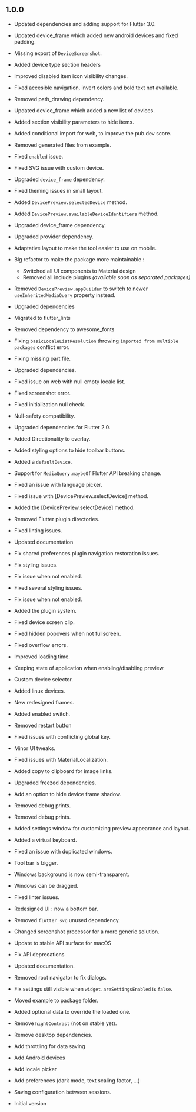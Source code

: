 ## 1.0.0

* Updated dependencies and adding support for Flutter 3.0.



* Updated device_frame which added new android devices and fixed padding.



* Missing export of `DeviceScreenshot`.



* Added device type section headers
* Improved disabled item icon visibility changes.
* Fixed accesible navigation, invert colors and bold text not available.
* Removed path_drawing dependency.



* Updated device_frame which added a new list of devices.



* Added section visibility parameters to hide items.



* Added conditional import for web, to improve the pub.dev score.



* Removed generated files from example.



* Fixed `enabled` issue.
* Fixed SVG issue with custom device.



* Upgraded `device_frame` dependency.
* Fixed theming issues in small layout.



* Added `DevicePreview.selectedDevice` method. 



* Added `DevicePreview.availableDeviceIdentifiers` method. 



* Upgraded device_frame dependency.



* Upgraded provider dependency.



* Adaptative layout to make the tool easier to use on mobile.
* Big refactor to make the package more maintainable :
    * Switched all UI components to Material design
    * Removed all include plugins *(available soon as separated packages)*



* Removed `DevicePreview.appBuilder` to switch to newer `useInheritedMediaQuery` property instead.



* Upgraded dependencies
* Migrated to flutter_lints
* Removed dependency to awesome_fonts



* Fixing `basicLocaleListResolution` throwing `imported from multiple packages` conflict error.



* Fixing missing part file.



* Upgraded dependencies.
* Fixed issue on web with null empty locale list.



* Fixed screenshot error.
* Fixed initialization null check.



* Null-safety compatibility.
* Upgraded dependencies for Flutter 2.0.



* Added Directionality to overlay.



* Added styling options to hide toolbar buttons.
* Added a `defaultDevice`.



* Support for `MediaQuery.maybeOf` Flutter API breaking change.



* Fixed an issue with language picker.



* Fixed issue with [DevicePreview.selectDevice] method.



* Added the [DevicePreview.selectDevice] method.



* Removed Flutter plugin directories.



* Fixed linting issues.



* Updated documentation



* Fix shared preferences plugin navigation restoration issues.



* Fix styling issues.



* Fix issue when not enabled.



* Fixed several styling issues.
* Fix issue when not enabled.



* Added the plugin system.



* Fixed device screen clip.



* Fixed hidden popovers when not fullscreen.
* Fixed overflow errors.



* Improved loading time.



* Keeping state of application when enabling/disabling preview.



* Custom device selector.



* Added linux devices.



* New redesigned frames.
* Added enabled switch.
* Removed restart button
* Fixed issues with conflicting global key.
* Minor UI tweaks.



- Fixed issues with MaterialLocalization.
- Added copy to clipboard for image links.



- Upgraded freezed dependencies.



- Add an option to hide device frame shadow.



- Removed debug prints.



- Removed debug prints.



- Added settings window for customizing preview appearance and layout.



- Added a virtual keyboard.



- Fixed an issue with duplicated windows.



- Tool bar is bigger.
- Windows background is now semi-transparent.
- Windows can be dragged.



- Fixed linter issues.



- Redesigned UI : now a bottom bar.



- Removed `flutter_svg` unused dependency.



- Changed screenshot processor for a more generic solution.



- Update to stable API surface for macOS
- Fix API deprecations



- Updated documentation.



- Removed root navigator to fix dialogs.



- Fix settings still visible when `widget.areSettingsEnabled` is `false`.
- Moved example to package folder.



- Added optional data to override the loaded one.



- Remove `hightContrast` (not on stable yet).



- Remove desktop dependencies.



- Add throttling for data saving



- Add Android devices
- Add locale picker
- Add preferences (dark mode, text scaling factor, ...)
- Saving configuration between sessions.



- Initial version